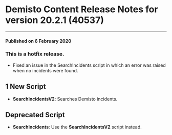 # Demisto Content Release Notes for version 20.2.1 (40537)
---
#### Published on 6 February 2020
### This is a hotfix release.
- Fixed an issue in the SearchIncidents script in which an error was raised when no incidents were found.

## 1 New Script
* **SearchIncidentsV2**:
Searches Demisto incidents.

## Deprecated Script
* **SearchIncidents**:
Use the **SearchIncidentsV2** script instead.